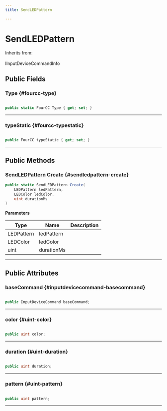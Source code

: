 ```yaml
---
title: SendLEDPattern

---
```


# SendLEDPattern







Inherits from: <br></br>IInputDeviceCommandInfo




## Public Fields

### Type {#fourcc-type}

```csharp

public static FourCC Type { get; set; }

```






-----------

### typeStatic {#fourcc-typestatic}

```csharp

public FourCC typeStatic { get; set; }

```






-----------

## Public Methods

### [SendLEDPattern](/versioned_docs/version-22-Feb-2023/unity-api/api/UnityEngine.XR.MagicLeap/InputSubsystem/Extensions/DeviceCommands/UnityEngine.XR.MagicLeap.InputSubsystem.Extensions.DeviceCommands.SendLEDPattern.md) Create {#sendledpattern-create}

```csharp
public static SendLEDPattern Create(
    LEDPattern ledPattern,
    LEDColor ledColor,
    uint durationMs
)
```


**Parameters**

| Type | Name  | Description  | 
|--|--|--|
| LEDPattern |ledPattern||
| LEDColor |ledColor||
| uint |durationMs||






-----------

## Public Attributes

### baseCommand {#inputdevicecommand-basecommand}

```csharp

public InputDeviceCommand baseCommand;

```






-----------

### color {#uint-color}

```csharp

public uint color;

```






-----------

### duration {#uint-duration}

```csharp

public uint duration;

```






-----------

### pattern {#uint-pattern}

```csharp

public uint pattern;

```






-----------


